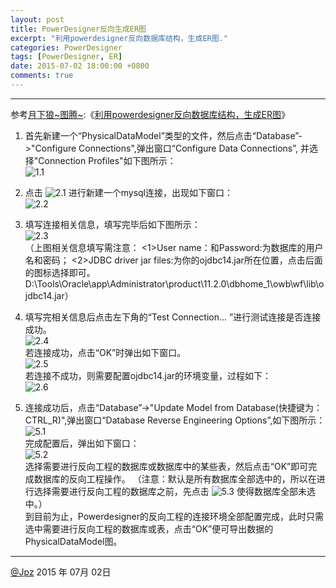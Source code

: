 ```yaml
---
layout: post
title: PowerDesigner反向生成ER图
excerpt: "利用powerdesigner反向数据库结构，生成ER图."
categories: PowerDesigner
tags: [PowerDesigner, ER]
date: 2015-07-02 18:00:00 +0800
comments: true
---
```

---

参考[月下狼~图腾~](http://zhangzhongjie.iteye.com/):《[利用powerdesigner反向数据库结构，生成ER图](http://zhangzhongjie.iteye.com/blog/982539)》

1. 首先新建一个“PhysicalDataModel”类型的文件，然后点击“Database”->"Configure  Connections",弹出窗口“Configure Data Connections”, 并选择"Connection Profiles"如下图所示：  
![1.1](http://ww1.sinaimg.cn/large/4dd787e4gw1etkzgrjjb1j20fa0cjdhb.jpg)  

2. 点击
![2.1](http://ww4.sinaimg.cn/large/4dd787e4gw1etkzgrtn2wj200s00m0mc.jpg)
进行新建一个mysql连接，出现如下窗口：  
![2.2](http://ww3.sinaimg.cn/large/4dd787e4gw1etkzgs6flsj20e40d6dhj.jpg)  

3. 填写连接相关信息，填写完毕后如下图所示：  
![2.3](http://ww2.sinaimg.cn/large/4dd787e4gw1etkzgsm6d3j20e40d676x.jpg)  
（上图相关信息填写需注意：
<1>User name：和Password:为数据库的用户名和密码；
<2>JDBC driver jar files:为你的ojdbc14.jar所在位置，点击后面的图标选择即可。D:\Tools\Oracle\app\Administrator\product\11.2.0\dbhome_1\owb\wf\lib\ojdbc14.jar）

4. 填写完相关信息后点击左下角的“Test Connection... ”进行测试连接是否连接成功。  
![2.4](http://ww2.sinaimg.cn/large/4dd787e4gw1etkzgt6ikaj20b004ogm2.jpg)  
若连接成功，点击“OK”时弹出如下窗口。  
![2.5](http://ww2.sinaimg.cn/large/4dd787e4gw1etkzgtrntpj20hl0g5wi0.jpg)  
若连接不成功，则需要配置ojdbc14.jar的环境变量，过程如下：  
![2.6](http://ww4.sinaimg.cn/large/4dd787e4gw1etkzgw6hxhj20px0huq8t.jpg)  

5. 连接成功后，点击“Database”->"Update Model from  Database(快捷键为：CTRL_R)",弹出窗口“Database Reverse Engineering Options”,如下图所示：  
![5.1](http://ww4.sinaimg.cn/large/4dd787e4gw1etkzgunb8jj20ri0lpn35.jpg)  
完成配置后，弹出如下窗口：  
![5.2](http://ww3.sinaimg.cn/large/4dd787e4gw1etkzgv5imuj20dy0cmad6.jpg)  
选择需要进行反向工程的数据库或数据库中的某些表，然后点击“OK”即可完成数据库的反向工程操作。   （注意：默认是所有数据库全部选中的，所以在进行选择需要进行反向工程的数据库之前，先点击
![5.3](http://ww1.sinaimg.cn/large/4dd787e4gw1etkzgvjw7dj200y00k0ly.jpg)
使得数据库全部未选中。）  
到目前为止，Powerdesigner的反向工程的连接环境全部配置完成，此时只需选中需要进行反向工程的数据库或表，点击“OK”便可导出数据的PhysicalDataModel图。

---
 [@Jpz][writer]
2015 年 07月 02日

[writer]: http://blog.sina.com.cn/u/1305970660
